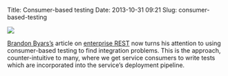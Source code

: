 Title: Consumer-based testing
Date: 2013-10-31 09:21
Slug: consumer-based-testing

<div class="img floating">

[![](http://martinfowler.com/articles/enterpriseREST/images/brandon-byars.jpg)](http://martinfowler.com/articles/enterpriseREST.html#consumer-based-testing)

</div>

</p>

[Brandon Byars’s](http://twitter.com/BrandonByars) article on
[enterprise REST](http://martinfowler.com/articles/enterpriseREST.html)
now turns his attention to using consumer-based testing to find
integration problems. This is the approach, counter-intuitive to many,
where we get service consumers to write tests which are incorporated
into the service’s deployment pipeline.

</p>

